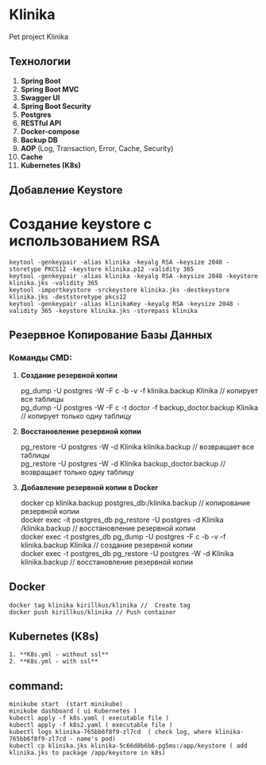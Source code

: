 # Klinika
Pet project Klinika

## Технологии

1. **Spring Boot**
2. **Spring Boot MVC**
3. **Swagger UI**
4. **Spring Boot Security**
5. **Postgres**
6. **RESTful API**
7. **Docker-compose**
8. **Backup DB**
9. **AOP** (Log, Transaction, Error, Cache, Security)
10. **Cache**
11. **Kubernetes (K8s)**

## Добавление Keystore

# Создание keystore с использованием RSA
    keytool -genkeypair -alias klinika -keyalg RSA -keysize 2048 -storetype PKCS12 -keystore klinika.p12 -validity 365
    keytool -genkeypair -alias klinika -keyalg RSA -keysize 2048 -keystore klinika.jks -validity 365
    keytool -importkeystore -srckeystore klinika.jks -destkeystore klinika.jks -deststoretype pkcs12
    keytool -genkeypair -alias klinikaKey -keyalg RSA -keysize 2048 -validity 365 -keystore klinika.jks -storepass klinika

## Резервное Копирование Базы Данных

### Команды CMD:

1. **Создание резервной копии**

   pg_dump -U postgres -W -F c -b -v -f klinika.backup Klinika  // копирует все таблицы  
   pg_dump -U postgres -W -F c -t doctor -f backup_doctor.backup Klinika  // копирует только одну таблицу  

2. **Восстановление резервной копии**

   pg_restore -U postgres -W -d Klinika klinika.backup  // возвращает все таблицы  
   pg_restore -U postgres -W -d Klinika backup_doctor.backup  // возвращает только одну таблицу  

3. **Добавление резервной копии в Docker**

     docker cp klinika.backup postgres_db:/klinika.backup  // копирование резервной копии  
     docker exec -it postgres_db pg_restore -U postgres -d Klinika /klinika.backup  // восстановление резервной копии  
     docker exec -t postgres_db pg_dump -U postgres -F c -b -v -f klinika.backup Klinika  // создание резервной копии  
     docker exec -t postgres_db pg_restore -U postgres -W -d Klinika klinika.backup  // восстановление резервной копии  

## Docker
    docker tag klinika kirillkus/klinika //  Create tag
    docker push kirillkus/klinika // Push container 

## Kubernetes (K8s)
    1. **K8s.yml - without ssl**
    2. **K8s.yml - with ssl**

## command:
    minikube start  (start minikube)
    minikube dashboard ( ui Kubernetes )
    kubectl apply -f k8s.yaml ( executable file )
    kubectl apply -f k8s2.yaml ( executable file )
    kubectl logs klinika-765bb6f8f9-zl7cd  ( check log, where klinika-765bb6f8f9-zl7cd - name's pod)
    kubectl cp klinika.jks klinika-5c66d8b6b6-pg5ms:/app/keystore ( add klinika.jks to package /app/keystore in k8s)


